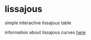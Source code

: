 # lissajous
simple interactive lissajous table

information about lissajous curves [here](http://mathworld.wolfram.com/LissajousCurve.html)
